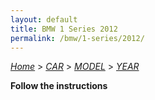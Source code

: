 ```yaml
---
layout: default
title: BMW 1 Series 2012
permalink: /bmw/1-series/2012/
---
```

[*Home*](/) > [*CAR*](/car/) > [*MODEL*](/car/model/) > [*YEAR*](/car/model/year/)

**Follow the instructions**